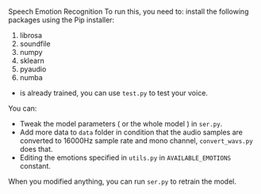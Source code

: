 Speech Emotion Recognition
To run this, you need to:
install the following packages using the Pip installer:

1. librosa
2. soundfile
3. numpy
4. sklearn
5. pyaudio
6. numba
- is already trained, you can use `test.py` to test your voice.

You can:
- Tweak the model parameters ( or the whole model ) in `ser.py`.
- Add more data to `data` folder in condition that the audio samples are converted to 16000Hz sample rate and mono channel, `convert_wavs.py` does that.
- Editing the emotions specified in `utils.py` in `AVAILABLE_EMOTIONS` constant.

When you modified anything, you can run `ser.py` to retrain the model.
